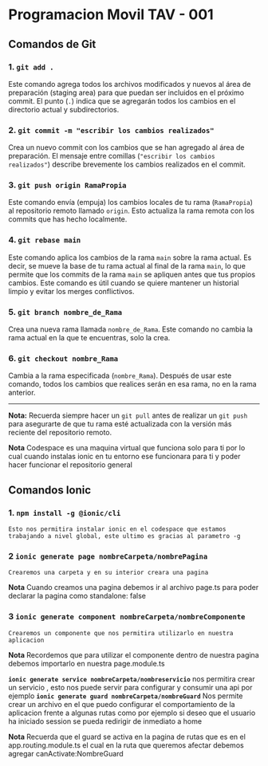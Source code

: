 # Programacion Movil TAV - 001 

## Comandos de Git

### 1. **`git add .`**
Este comando agrega todos los archivos modificados y nuevos al área de preparación (staging area) para que puedan ser incluidos en el próximo commit. El punto (`.`) indica que se agregarán todos los cambios en el directorio actual y subdirectorios.

### 2. **`git commit -m "escribir los cambios realizados"`**
Crea un nuevo commit con los cambios que se han agregado al área de preparación. El mensaje entre comillas (`"escribir los cambios realizados"`) describe brevemente los cambios realizados en el commit.

### 3. **`git push origin RamaPropia`**
Este comando envía (empuja) los cambios locales de tu rama (`RamaPropia`) al repositorio remoto llamado `origin`. Esto actualiza la rama remota con los commits que has hecho localmente.

### 4. **`git rebase main`**
Este comando aplica los cambios de la rama `main` sobre la rama actual. Es decir, se mueve la base de tu rama actual al final de la rama `main`, lo que permite que los commits de la rama `main` se apliquen antes que tus propios cambios. Este comando es útil cuando se quiere mantener un historial limpio y evitar los merges conflictivos.

### 5. **`git branch nombre_de_Rama`**
Crea una nueva rama llamada `nombre_de_Rama`. Este comando no cambia la rama actual en la que te encuentras, solo la crea.

### 6. **`git checkout nombre_Rama`**
Cambia a la rama especificada (`nombre_Rama`). Después de usar este comando, todos los cambios que realices serán en esa rama, no en la rama anterior.

---
**Nota:** Recuerda siempre hacer un `git pull` antes de realizar un `git push` para asegurarte de que tu rama esté actualizada con la versión más reciente del repositorio remoto.

**Nota** Codespace es una maquina virtual que funciona solo para ti por lo cual cuando instalas ionic en tu entorno ese funcionara para ti y poder hacer funcionar el repositorio general 


## Comandos Ionic 

### 1. **`npm install -g @ionic/cli`**
    Esto nos permitira instalar ionic en el codespace que estamos trabajando a nivel global, este ultimo es gracias al parametro -g 
### 2 **`ionic generate page nombreCarpeta/nombrePagina`**
    Crearemos una carpeta y en su interior creara una pagina 
**Nota**
Cuando creamos una pagina debemos ir al archivo page.ts para poder declarar la pagina como standalone: false 
### 3 **`ionic generate component nombreCarpeta/nombreComponente`**
    Crearemos un componente que nos permitira utilizarlo en nuestra aplicacion 

**Nota** 
Recordemos que para utilizar el componente dentro de nuestra pagina debemos importarlo en nuestra page.module.ts 

**`ionic generate service nombreCarpeta/nombreservicio`**
    nos permitira crear un servicio , esto nos puede servir para configurar y consumir una api por ejemplo 
**`ionic generate guard nombreCarpeta/nombreGuard`**
    Nos permite crear un archivo en el que puedo configurar el comportamiento de la aplicacion frente a algunas rutas como por ejemplo si deseo que el usuario ha iniciado session se pueda redirigir de inmediato a home

**Nota** 
Recuerda que el guard se activa en la pagina de rutas que es en el app.routing.module.ts el cual en la ruta que queremos afectar debemos agregar canActivate:NombreGuard 